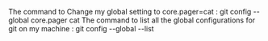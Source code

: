 The command to Change my global setting to core.pager=cat : git config --global core.pager cat
The command to list all the global configurations for git on my machine : git config --global --list
